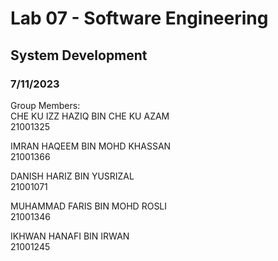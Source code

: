 # Lab 07 - Software Engineering
## System Development
### 7/11/2023

Group Members:\
CHE KU IZZ HAZIQ BIN CHE KU AZAM\
21001325

IMRAN HAQEEM BIN MOHD KHASSAN\
21001366

DANISH HARIZ BIN YUSRIZAL\
21001071

MUHAMMAD FARIS BIN MOHD ROSLI\
21001346

IKHWAN HANAFI BIN IRWAN\
21001245
